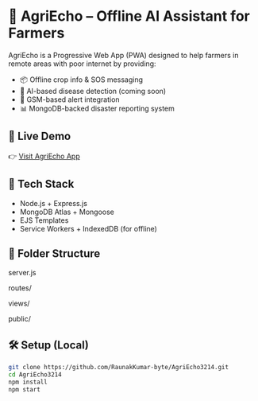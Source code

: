 # 🌾 AgriEcho – Offline AI Assistant for Farmers

AgriEcho is a Progressive Web App (PWA) designed to help farmers in remote areas with poor internet by providing:

- 📦 Offline crop info & SOS messaging
- 🌱 AI-based disease detection (coming soon)
- 📡 GSM-based alert integration
- 📊 MongoDB-backed disaster reporting system

## 🔗 Live Demo
👉 [Visit AgriEcho App](https://agriecho3214.onrender.com)

## 🚀 Tech Stack
- Node.js + Express.js
- MongoDB Atlas + Mongoose
- EJS Templates
- Service Workers + IndexedDB (for offline)

## 📁 Folder Structure
server.js

routes/

views/

public/
## 🛠️ Setup (Local)
```bash
git clone https://github.com/RaunakKumar-byte/AgriEcho3214.git
cd AgriEcho3214
npm install
npm start
